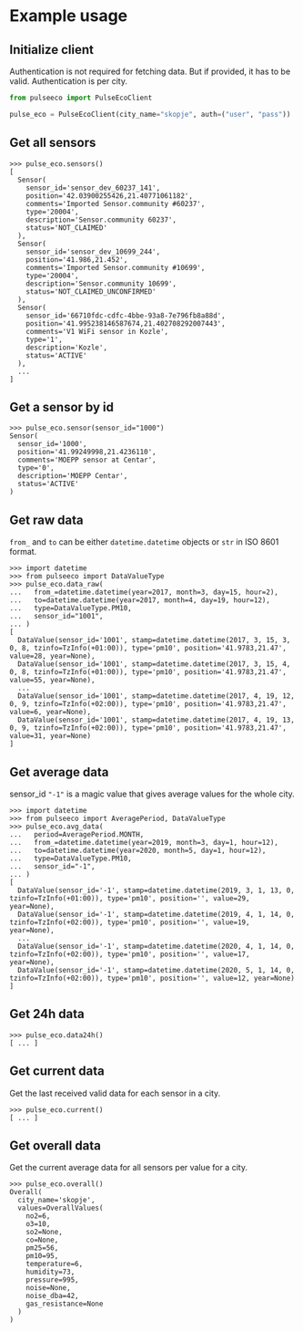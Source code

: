 # Example usage

## Initialize client

Authentication is not required for fetching data. But if provided, it has to be valid. Authentication is per city.

```python
from pulseeco import PulseEcoClient

pulse_eco = PulseEcoClient(city_name="skopje", auth=("user", "pass"))
```

## Get all sensors

```pycon
>>> pulse_eco.sensors()
[
  Sensor(
    sensor_id='sensor_dev_60237_141',
    position='42.03900255426,21.40771061182',
    comments='Imported Sensor.community #60237',
    type='20004',
    description='Sensor.community 60237',
    status='NOT_CLAIMED'
  ),
  Sensor(
    sensor_id='sensor_dev_10699_244',
    position='41.986,21.452',
    comments='Imported Sensor.community #10699',
    type='20004',
    description='Sensor.community 10699',
    status='NOT_CLAIMED_UNCONFIRMED'
  ),
  Sensor(
    sensor_id='66710fdc-cdfc-4bbe-93a8-7e796fb8a88d',
    position='41.995238146587674,21.402708292007443',
    comments='V1 WiFi sensor in Kozle',
    type='1',
    description='Kozle',
    status='ACTIVE'
  ),
  ...
]
```

## Get a sensor by id

```pycon
>>> pulse_eco.sensor(sensor_id="1000")
Sensor(
  sensor_id='1000',
  position='41.99249998,21.4236110',
  comments='MOEPP sensor at Centar',
  type='0',
  description='MOEPP Centar',
  status='ACTIVE'
)
```

## Get raw data

`from_` and `to` can be either `datetime.datetime` objects or `str` in ISO 8601 format.

```pycon
>>> import datetime
>>> from pulseeco import DataValueType
>>> pulse_eco.data_raw(
...   from_=datetime.datetime(year=2017, month=3, day=15, hour=2),
...   to=datetime.datetime(year=2017, month=4, day=19, hour=12),
...   type=DataValueType.PM10,
...   sensor_id="1001",
... )
[
  DataValue(sensor_id='1001', stamp=datetime.datetime(2017, 3, 15, 3, 0, 8, tzinfo=TzInfo(+01:00)), type='pm10', position='41.9783,21.47', value=28, year=None),
  DataValue(sensor_id='1001', stamp=datetime.datetime(2017, 3, 15, 4, 0, 8, tzinfo=TzInfo(+01:00)), type='pm10', position='41.9783,21.47', value=55, year=None),
  ...
  DataValue(sensor_id='1001', stamp=datetime.datetime(2017, 4, 19, 12, 0, 9, tzinfo=TzInfo(+02:00)), type='pm10', position='41.9783,21.47', value=6, year=None),
  DataValue(sensor_id='1001', stamp=datetime.datetime(2017, 4, 19, 13, 0, 9, tzinfo=TzInfo(+02:00)), type='pm10', position='41.9783,21.47', value=31, year=None)
]
```

## Get average data

sensor_id `"-1"` is a magic value that gives average values for the whole city.

```pycon
>>> import datetime
>>> from pulseeco import AveragePeriod, DataValueType
>>> pulse_eco.avg_data(
...   period=AveragePeriod.MONTH,
...   from_=datetime.datetime(year=2019, month=3, day=1, hour=12),
...   to=datetime.datetime(year=2020, month=5, day=1, hour=12),
...   type=DataValueType.PM10,
...   sensor_id="-1",
... )
[
  DataValue(sensor_id='-1', stamp=datetime.datetime(2019, 3, 1, 13, 0, tzinfo=TzInfo(+01:00)), type='pm10', position='', value=29, year=None),
  DataValue(sensor_id='-1', stamp=datetime.datetime(2019, 4, 1, 14, 0, tzinfo=TzInfo(+02:00)), type='pm10', position='', value=19, year=None),
  ...
  DataValue(sensor_id='-1', stamp=datetime.datetime(2020, 4, 1, 14, 0, tzinfo=TzInfo(+02:00)), type='pm10', position='', value=17, year=None),
  DataValue(sensor_id='-1', stamp=datetime.datetime(2020, 5, 1, 14, 0, tzinfo=TzInfo(+02:00)), type='pm10', position='', value=12, year=None)
]
```

## Get 24h data

```pycon
>>> pulse_eco.data24h()
[ ... ]
```

## Get current data

Get the last received valid data for each sensor in a city.

```pycon
>>> pulse_eco.current()
[ ... ]
```

## Get overall data

Get the current average data for all sensors per value for a city.

```pycon
>>> pulse_eco.overall()
Overall(
  city_name='skopje',
  values=OverallValues(
    no2=6,
    o3=10,
    so2=None,
    co=None,
    pm25=56,
    pm10=95,
    temperature=6,
    humidity=73,
    pressure=995,
    noise=None,
    noise_dba=42,
    gas_resistance=None
  )
)
```
